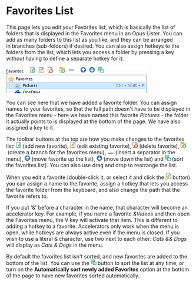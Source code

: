 # Favorites List

This page lets you edit your Favorites list, which is basically the list of folders that is displayed in the Favorites menu in an Opus Lister. You can add as many folders to this list as you like, and they can be arranged in branches (sub-folders) if desired. You can also assign hotkeys to the folders from the list, which lets you access a folder by pressing a key without having to define a separate hotkey for it.

![](/Manual/images/media/favorites.png) 

You can see here that we have added a favorite folder. You can assign names to your favorites, so that the full path doesn't have to be displayed in the Favorites menu - here we have named this favorite *Pictures* - the folder it actually points to is displayed at the bottom of the page. We have also assigned a key to it.

The toolbar buttons at the top are how you make changes to the favorites list: ![](/Manual/images/media/favorites_-_add.png) (add new favorite), ![](/Manual/images/media/favorties_-_edit.png) (edit existing favorite), ![](/Manual/images/media/favorites_-_delete.png) (delete favorite), ![](/Manual/images/media/favorites_-_folder.png) (create a branch for the favorites menu), ![](/Manual/images/media/favorites_-_sep.png) (insert a separator in the menu), ![](/Manual/images/media/favorites_-_up.png) (move favorite up the list), ![](/Manual/images/media/favorites_-_down.png) (move down the list) and ![](/Manual/images/media/favorites_-_sort.png) (sort the favorites list). You can also use drag and drop to rearrange the list.

When you edit a favorite (double-click it, or select it and click the ![](/Manual/images/media/favorties_-_edit.png) button) you can assign a name to the favorite, assign a hotkey that lets you access the favorite folder from the keyboard, and also change the path that the favorite refers to.

If you put '&' before a character in the name, that character will become an accelerator key. For example, if you name a favorite *&Videos* and then open the Favorites menu, the V key will activate that item. This is different to adding a hotkey to a favorite: Accelerators only work when the menu is open, while hotkeys are always active even if the menu is closed. If you wish to use a literal & character, use two next to each other: *Cats && Dogs* will display as *Cats & Dogs* in the menu.

By default the favorites list isn't sorted, and new favorites are added to the bottom of the list. You can use the ![](/Manual/images/media/favorites_-_sort.png) button to sort the list at any time, or turn on the **Automatically sort newly added Favorites** option at the bottom of the page to have new favorites sorted automatically.
